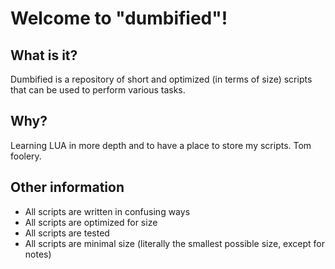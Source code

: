 # Welcome to "dumbified"!

## What is it?

Dumbified is a repository of short and optimized (in terms of size) scripts that can be used to perform various tasks.

## Why?

Learning LUA in more depth and to have a place to store my scripts. 
Tom foolery.

## Other information

- All scripts are written in confusing ways
- All scripts are optimized for size
- All scripts are tested
- All scripts are minimal size (literally the smallest possible size, except for notes)
